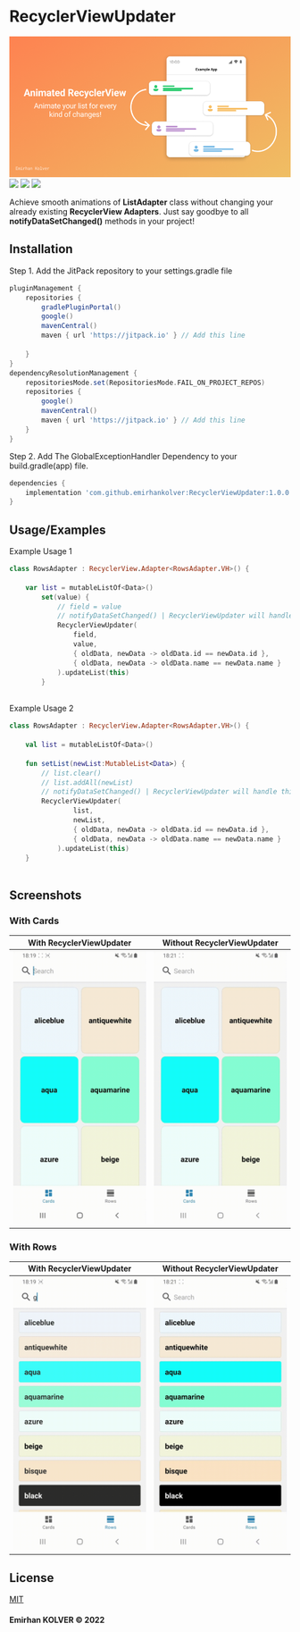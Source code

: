 
# RecyclerViewUpdater

![header](https://raw.githubusercontent.com/emirhankolver/RecyclerViewUpdater/master/assets/banner.png)
[![](https://visitcount.itsvg.in/api?id=RecyclerViewUpdater&label=Project%20Views&color=0&icon=5&pretty=true)](https://visitcount.itsvg.in)
[![](https://www.codefactor.io/repository/github/emirhankolver/RecyclerViewUpdater/badge)](https://www.codefactor.io/repository/github/emirhankolver/RecyclerViewUpdater)
[![](https://jitpack.io/v/emirhankolver/RecyclerViewUpdater/month.svg)](https://jitpack.io/v/emirhankolver/RecyclerViewUpdater)

Achieve smooth animations of **ListAdapter** class without changing your already 
existing **RecyclerView Adapters**. Just say goodbye to all **notifyDataSetChanged()** methods
in your project!

## Installation

Step 1. Add the JitPack repository to your settings.gradle file

```gradle
pluginManagement {
    repositories {
        gradlePluginPortal()
        google()
        mavenCentral()
        maven { url 'https://jitpack.io' } // Add this line

    }
}
dependencyResolutionManagement {
    repositoriesMode.set(RepositoriesMode.FAIL_ON_PROJECT_REPOS)
    repositories {
        google()
        mavenCentral()
        maven { url 'https://jitpack.io' } // Add this line
    }
}
```

Step 2. Add The GlobalExceptionHandler Dependency to your build.gradle(app) file.

```gradle
dependencies {
    implementation 'com.github.emirhankolver:RecyclerViewUpdater:1.0.0'
}
```


## Usage/Examples

Example Usage 1
```kotlin
class RowsAdapter : RecyclerView.Adapter<RowsAdapter.VH>() {
    
    var list = mutableListOf<Data>()
        set(value) {
            // field = value
            // notifyDataSetChanged() | RecyclerViewUpdater will handle this.
            RecyclerViewUpdater(
                field,
                value,
                { oldData, newData -> oldData.id == newData.id },
                { oldData, newData -> oldData.name == newData.name }
            ).updateList(this)
        }
 
```

Example Usage 2
```kotlin
class RowsAdapter : RecyclerView.Adapter<RowsAdapter.VH>() {
    
    val list = mutableListOf<Data>()

    fun setList(newList:MutableList<Data>) {
        // list.clear()
        // list.addAll(newList)
        // notifyDataSetChanged() | RecyclerViewUpdater will handle this.
        RecyclerViewUpdater(
                list,
                newList,
                { oldData, newData -> oldData.id == newData.id },
                { oldData, newData -> oldData.name == newData.name }
            ).updateList(this)
    }
 
```


## Screenshots
### With Cards
With RecyclerViewUpdater | Without RecyclerViewUpdater
--- | ---
![](https://raw.githubusercontent.com/emirhankolver/RecyclerViewUpdater/master/assets/cards_animated.gif) | ![](https://raw.githubusercontent.com/emirhankolver/RecyclerViewUpdater/master/assets/cards_non_animated.gif)


### With Rows
With RecyclerViewUpdater | Without RecyclerViewUpdater
--- | ---
![](https://raw.githubusercontent.com/emirhankolver/RecyclerViewUpdater/master/assets/rows_animated.gif) | ![](https://raw.githubusercontent.com/emirhankolver/RecyclerViewUpdater/master/assets/rows_non_animated.gif)


## License

[MIT](https://choosealicense.com/licenses/mit/)

#### Emirhan KOLVER © 2022
